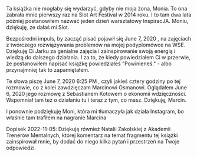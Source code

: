 Ta książka nie mogłaby się wydarzyć, gdyby nie moja żona, Monia. To ona zabrała mnie pierwszy raz na Slot Art Festival w 2014 roku. I to tam dwa lata później postanowiłem nazwać jeden dzień warsztatowy InspiracJA. Moniu, dziękuję, że dałaś mi Slot.

Bezpośredni impuls, by zacząć pisać pojawił się June 7, 2020 , na zajęciach z twórczego rozwiązywania problemów na mojej podyplomówce na WSE. Dziękuję Ci Jarku za genialne zajęcia i zainspirowanie swoją energią i wiedzą do dalszego działania. I za to, że kiedy powiedziałem Ci w przerwie, że postanowiłem napisać książkę powiedziałeś "Powinieneś." - albo przynajmniej tak to zapamiętałem.

Te słowa piszę June 7, 2020 6:25 PM , czyli jakieś cztery godziny po tej rozmowie, co z kolei zawdzięczam Marcinowi Osmanowi. Oglądałem June 6, 2020 jego rozmowę z Sebastianem Kotowem o ekonomii wdzięczności. Wspomniał tam też o działaniu tu i teraz z tym, co masz. Dziękuję, Marcin.

I ponownie podziękuję Moni, która mi tłumaczyła jak działa Instagram, bo właśnie tam trafiłem na nagranie Marcina

Dopisek 2022-11-05:
Dziękuję również Natalii Zakolskiej z Akademii Trenerów Mentalnych, której komentarz na temat fragmentu tej książki zainspirował mnie, by dodać do niego kilka pytań i przestrzeń na Twoje odpowiedzi.